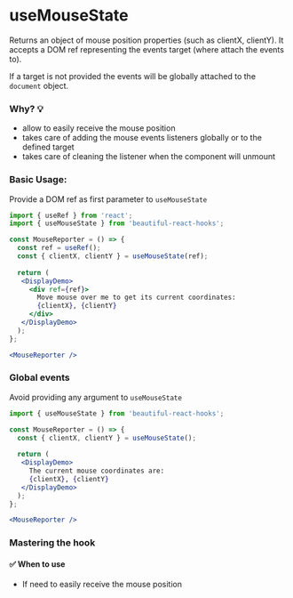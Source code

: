 # useMouseState

Returns an object of mouse position properties (such as clientX, clientY).
It accepts a DOM ref representing the events target (where attach the events to).

If a target is not provided the events will be globally attached to the `document` object.

### Why? 💡

- allow to easily receive the mouse position 
- takes care of adding the mouse events listeners globally or to the defined target
- takes care of cleaning the listener when the component will unmount


### Basic Usage:

Provide a DOM ref as first parameter to `useMouseState`


```jsx harmony
import { useRef } from 'react';
import { useMouseState } from 'beautiful-react-hooks'; 

const MouseReporter = () => {
  const ref = useRef();
  const { clientX, clientY } = useMouseState(ref); 
  
  return (
   <DisplayDemo>
     <div ref={ref}>
       Move mouse over me to get its current coordinates:
       {clientX}, {clientY}
     </div>
   </DisplayDemo>
  );
};

<MouseReporter />
```

### Global events

Avoid providing any argument to `useMouseState`

```jsx harmony
import { useMouseState } from 'beautiful-react-hooks'; 

const MouseReporter = () => {
  const { clientX, clientY } = useMouseState(); 
  
  return (
   <DisplayDemo>
     The current mouse coordinates are:
     {clientX}, {clientY}
   </DisplayDemo>
  );
};

<MouseReporter />
```


### Mastering the hook

#### ✅ When to use
 
- If need to easily receive the mouse position 
